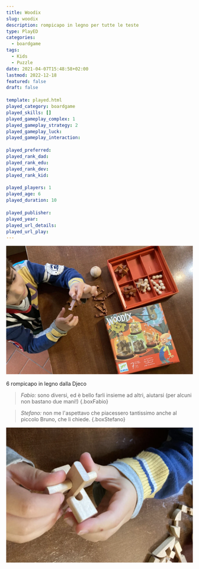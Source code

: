 ```yaml
---
title: Woodix
slug: woodix
description: rompicapo in legno per tutte le teste
type: PlayED
categories:
  - boardgame
tags:
  - Kids
  - Puzzle
date: 2021-04-07T15:48:58+02:00
lastmod: 2022-12-18
featured: false
draft: false

template: played.html
played_category: boardgame
played_skills: []
played_gameplay_complex: 1
played_gameplay_strategy: 2
played_gameplay_luck:
played_gameplay_interaction:

played_preferred:
played_rank_dad: 
played_rank_edu:
played_rank_dev:
played_rank_kid: 

played_players: 1
played_age: 6
played_duration: 10

played_publisher: 
played_year: 
played_url_details: 
played_url_play: 
---
```

![](img/woodix_featured.webp)

6 rompicapo in legno dalla Djeco

> *Fabio:* sono diversi, ed è bello farli insieme ad altri, aiutarsi (per alcuni non bastano due mani!)
{.boxFabio}

> *Stefano:* non me l'aspettavo che piacessero tantissimo anche al piccolo Bruno, che li chiede.
{.boxStefano}

![](img/woodix.webp)
